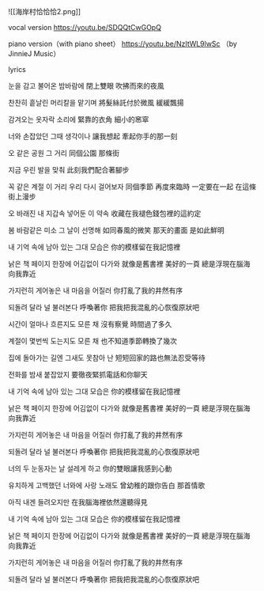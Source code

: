 

![[海岸村恰恰恰2.png]]

vocal version
https://youtu.be/SDQQtCwGOpQ

piano version（with piano sheet）
https://youtu.be/NzItWL9lwSc （by JinnieJ Music）

lyrics

눈을 감고 불어온 밤바람에
閉上雙眼 吹拂而來的夜風

찬찬히 흩날린 머리칼을 맡기며
將髮絲託付於微風 緩緩飄揚

감겨오는 옷자락 소리에
緊靠的衣角 細小的窸窣

너와 손잡았던 그때 생각이나
讓我想起 牽起你手的那一刻

오 같은 공원 그 거리
同個公園 那條街

지금 우린 발을 맞춰
此刻我們配合著腳步

꼭 같은 계절 이 거리 우리 다시 걸어보자
同個季節 再度來臨時  一定要在一起 在這條街上漫步

오 바래진 내 지갑속 넣어둔 이 약속
收藏在我褪色錢包裡的這約定

봄 바람같은 미소 그 날이 선명해
如同春風的微笑 那天的畫面 是如此鮮明

내 기억 속에 남아 있는 그대 모습은
你的模樣留在我記憶裡

낡은 책 페이지 한장에 어김없이 다가와
就像是舊書裡 美好的一頁  總是浮現在腦海 向我靠近

가지런히 게어놓은 내 마음을 어질러
你打亂了我的井然有序

되돌려 달라 널 불러본다
呼喚著你 把我把我混亂的心恢復原狀吧

시간이 얼마나 흐른지도 모른 채
沒有察覺 時間過了多久

계절이 몇번씩 도는지도 모른 채
也不知道季節轉換了幾次

집에 돌아가는 길엔 그새도 못참아 난
短短回家的路也無法忍受等待

전화를 밤새 붙잡았지
要徹夜緊抓電話和你聊天


내 기억 속에 남아 있는 그대 모습은
你的模樣留在我記憶裡

낡은 책 페이지 한장에 어김없이 다가와
就像是舊書裡 美好的一頁  總是浮現在腦海 向我靠近

가지런히 게어놓은 내 마음을 어질러
你打亂了我的井然有序

되돌려 달라 널 불러본다
呼喚著你 把我把我混亂的心恢復原狀吧

너의 두 눈동자는 날 설레게 하고
你的雙眼讓我感到心動

유치하게 고백했던 너와에 사랑 노래도
曾幼稚的跟你告白 那首情歌

아직 내겐 들려오지만
在我腦海裡依然還聽得見


내 기억 속에 남아 있는 그대 모습은
你的模樣留在我記憶裡

낡은 책 페이지 한장에 어김없이 다가와
就像是舊書裡 美好的一頁  總是浮現在腦海 向我靠近

가지런히 게어놓은 내 마음을 어질러
你打亂了我的井然有序

되돌려 달라 널 불러본다
呼喚著你 把我把我混亂的心恢復原狀吧